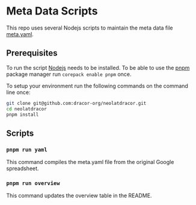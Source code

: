 # Meta Data Scripts

This repo uses several Nodejs scripts to maintain the meta data file
[meta.yaml](meta.yaml).

## Prerequisites

To run the script [Nodejs](https://nodejs.org/en/download) needs to be
installed. To be able to use the [pnpm](https://pnpm.io) package manager run
`corepack enable pnpm` once.

To setup your environment run the following commands on the command line once:

```sh
git clone git@github.com:dracor-org/neolatdracor.git
cd neolatdracor
pnpm install
```

## Scripts

### `pnpm run yaml`

This command compiles the meta.yaml file from the original Google spreadsheet.

### `pnpm run overview`

This command updates the overview table in the README.
